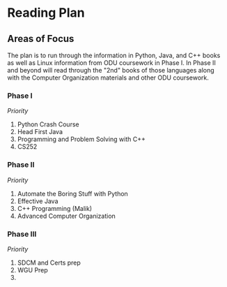 # Reading Plan

## Areas of Focus

The plan is to run through the information in Python, Java, and C++ books as well as Linux information from ODU coursework in Phase I. In Phase II and beyond will read through the "2nd" books of those languages along with the Computer Organization materials and other ODU coursework.

### Phase I

*Priority*
1. Python Crash Course
2. Head First Java
3. Programming and Problem Solving with C++
4. CS252 

### Phase II 

*Priority*
1. Automate the Boring Stuff with Python
2. Effective Java
3. C++ Programming (Malik)
4. Advanced Computer Organization

### Phase III

*Priority*
1. SDCM and Certs prep
2. WGU Prep
3. 